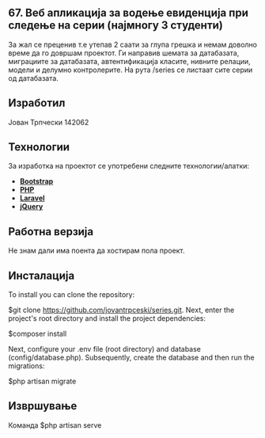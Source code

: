 
## 67. Веб апликација за водење евиденција при следење на серии (најмногу 3 студенти)

За жал се преценив т.е утепав 2 саати за глупа грешка и немам доволно време да го довршам проектот. Ги направив шемата за датабазата, миграциите за датабазата, автентификација класите, нивните релации, модели и делумно контролерите. На рута /series се листаат сите серии од датабазата.

## Изработил

Јован Трпчески 142062

## Технологии

За изработка на проектот се употребени следните технологии/алатки:
- **[Bootstrap](https://getbootstrap.com/)**
- **[PHP](https://www.php.net/)**
- **[Laravel](https://laravel.com/)**
- **[jQuery](https://jquery.com/)**


## Работна верзија

Не знам дали има поента да хостирам пола проект. 

## Инсталација

To install you can clone the repository:

$git clone https://github.com/jovantrpceski/series.git.
Next, enter the project's root directory and install the project dependencies:

$composer install

Next, configure your .env file (root directory) and database (config/database.php). Subsequently, create the database and then run the migrations:

$php artisan migrate

## Извршување 
Команда $php artisan serve
